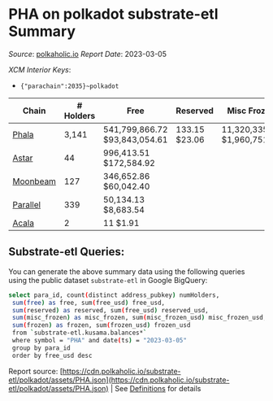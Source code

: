 # PHA on polkadot substrate-etl Summary

_Source_: [polkaholic.io](https://polkaholic.io) *Report Date*: 2023-03-05


*XCM Interior Keys*:
* `{"parachain":2035}~polkadot`


| Chain | # Holders | Free | Reserved | Misc Frozen | Frozen | Price | AssetID |
| ----- | --------- | ---- | -------- | ----------- | ------ | ----- | ------- |
| [Phala](/polkadot/2035-phala) | 3,141 | 541,799,866.72 $93,843,054.61 | 133.15 $23.06 | 11,320,335.23  $1,960,751.38 |   | $0.17 | `{"Token":"PHA"}` |
| [Astar](/polkadot/2006-astar) | 44 | 996,413.51 $172,584.92 |   |    |   | $0.17 | `{"Token":"18446744073709551622"}` |
| [Moonbeam](/polkadot/2004-moonbeam) | 127 | 346,652.86 $60,042.40 |   |    |   | $0.17 | `{"Token":"132685552157663328694213725410064821485"}` |
| [Parallel](/polkadot/2012-parallel) | 339 | 50,134.13 $8,683.54 |   |    |   | $0.17 | `{"Token":"115"}` |
| [Acala](/polkadot/2000-acala) | 2 | 11 $1.91 |   |    |   | $0.17 | `{"ForeignAsset":"9"}` |

## Substrate-etl Queries:
You can generate the above summary data using the following queries using the public dataset `substrate-etl` in Google BigQuery:
```bash
select para_id, count(distinct address_pubkey) numHolders, 
 sum(free) as free, sum(free_usd) free_usd,
 sum(reserved) as reserved, sum(free_usd) reserved_usd,
 sum(misc_frozen) as misc_frozen, sum(misc_frozen_usd) misc_frozen_usd,
 sum(frozen) as frozen, sum(frozen_usd) frozen_usd
 from `substrate-etl.kusama.balances*` 
 where symbol = "PHA" and date(ts) = "2023-03-05"
 group by para_id
 order by free_usd desc
```


Report source: [https://cdn.polkaholic.io/substrate-etl/polkadot/assets/PHA.json](https://cdn.polkaholic.io/substrate-etl/polkadot/assets/PHA.json) | See [Definitions](/DEFINITIONS.md) for details
